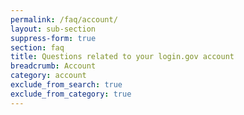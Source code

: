 ```yaml
---
permalink: /faq/account/
layout: sub-section
suppress-form: true
section: faq
title: Questions related to your login.gov account
breadcrumb: Account
category: account
exclude_from_search: true
exclude_from_category: true
---
```

